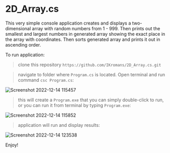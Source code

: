 # 2D_Array.cs

This very simple console application creates and displays a two-dimensional array with random numbers from 1 - 999. Then prints out the smallest and largest numbers in generated array showing the exact place in the array with coordinates. Then sorts generated array and prints it out in ascending order.

To run application:

> clone this repository `https://github.com/IKromans/2D_Array.cs.git`

> navigate to folder where `Program.cs` is located. Open terminal and run command `csc Program.cs`:

  ![Screenshot 2022-12-14 115457](https://user-images.githubusercontent.com/66387211/207564408-cb12a417-01ce-4513-a620-914529cf7541.jpg)

> this will create a `Program.exe` that you can simply double-click to run, or you can run it from terminal by typing `Program.exe`:

![Screenshot 2022-12-14 115852](https://user-images.githubusercontent.com/66387211/207564919-37d4d46b-92e5-4253-aeb1-d9c5a2934ba8.jpg)

> application will run and display results:

![Screenshot 2022-12-14 123538](https://user-images.githubusercontent.com/66387211/207572660-01cbab7d-4246-41d6-b26b-5ca0f7ce8edc.jpg)

Enjoy!
